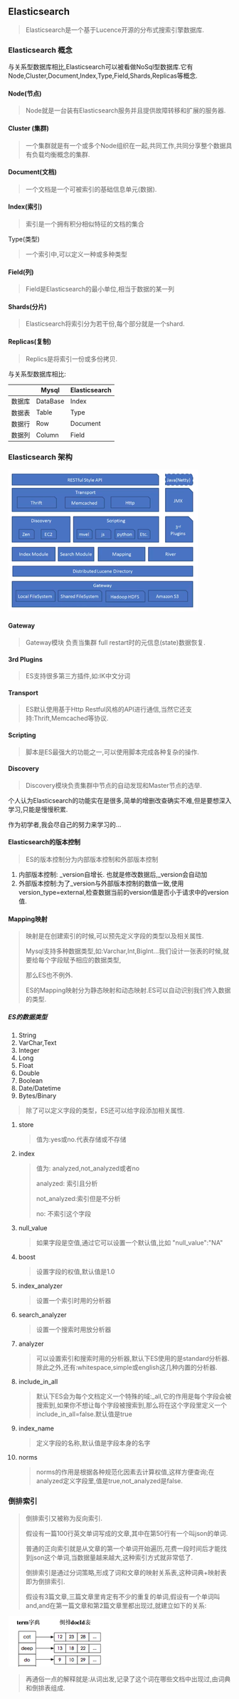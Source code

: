 

##  Elasticsearch

>  Elasticsearch是一个基于Lucence开源的分布式搜索引擎数据库.



### Elasticsearch 概念

与关系型数据库相比,Elasticsearch可以被看做NoSql型数据库.它有Node,Cluster,Document,Index,Type,Field,Shards,Replicas等概念.

####  Node(节点)

>  Node就是一台装有Elasticsearch服务并且提供故障转移和扩展的服务器.

#### Cluster (集群)

> 一个集群就是有一个或多个Node组织在一起,共同工作,共同分享整个数据具有负载均衡概念的集群.

#### Document(文档)

> 一个文档是一个可被索引的基础信息单元(数据).

#### Index(索引)

> 索引是一个拥有积分相似特征的文档的集合

Type(类型)

> 一个索引中,可以定义一种或多种类型

#### Field(列)

> Field是Elasticsearch的最小单位,相当于数据的某一列

#### Shards(分片)

> Elasticsearch将索引分为若干份,每个部分就是一个shard.

#### Replicas(复制)

> Replics是将索引一份或多份拷贝.

与关系型数据库相比:



|        | Mysql    | Elasticsearch |
| ------ | -------- | ------------- |
| 数据库 | DataBase | Index         |
| 数据表 | Table    | Type          |
| 数据行 | Row      | Document      |
| 数据列 | Column   | Field         |



### Elasticsearch 架构

![elasticsearch架构图](../img/ES架构图.png)

#### Gateway

> Gateway模块 负责当集群 full restart时的元信息(state)数据恢复.

#### 3rd Plugins

> ES支持很多第三方插件,如:IK中文分词

#### Transport

> ES默认使用基于Http Restful风格的API进行通信,当然它还支持:Thrift,Memcached等协议.

#### Scripting

> 脚本是ES最强大的功能之一,可以使用脚本完成各种复杂的操作.

#### Discovery

> Discovery模块负责集群中节点的自动发现和Master节点的选举.

个人认为Elasticsearch的功能实在是很多,简单的增删改查确实不难,但是要想深入学习,只能是慢慢积累.

作为初学者,我会尽自己的努力来学习的...

#### Elasticsearch的版本控制

> ES的版本控制分为内部版本控制和外部版本控制

1. 内部版本控制: _version自增长. 也就是修改数据后,_version会自动加
2. 外部版本控制:为了_version与外部版本控制的数值一致,使用version_type=external,检查数据当前的version值是否小于请求中的version值.

#### Mapping映射

> 映射是在创建索引的时候,可以预先定义字段的类型以及相关属性.
>
> Mysql支持多种数据类型,如:Varchar,Int,BigInt...我们设计一张表的时候,就要给每个字段赋予相应的数据类型,
>
> 那么ES也不例外. 
>
> ES的Mapping映射分为静态映射和动态映射.ES可以自动识别我们传入数据的类型.

##### ES的数据类型

1. String
2. VarChar,Text
3. Integer
4. Long
5. Float
6. Double
7. Boolean
8. Date/Datetime
9. Bytes/Binary

>  除了可以定义字段的类型，ES还可以给字段添加相关属性.

1. store

   > 值为:yes或no.代表存储或不存储

2. index

   > 值为: analyzed,not_analyzed或者no
   >
   > analyzed: 索引且分析
   >
   > not_analyzed:索引但是不分析
   >
   > no: 不索引这个字段

3. null_value

   > 如果字段是空值,通过它可以设置一个默认值,比如 "null_value":"NA"

4. boost

   > 设置字段的权值,默认值是1.0

5.  index_analyzer

    > 设置一个索引时用的分析器

6. search_analyzer

    > 设置一个搜索时用放分析器

7. analyzer

   > 可以设置索引和搜索时用的分析器,默认下ES使用的是standard分析器.除此之外,还有:whitespace,simple或english这几种内置的分析器.

8. include_in_all

   > 默认下ES会为每个文档定义一个特殊的域:_all,它的作用是每个字段会被搜索到,如果你不想让每个字段被搜索到,那么将在这个字段里定义一个include_in_all=false.默认值是true

9. index_name
   > 定义字段的名称,默认值是字段本身的名字

10. norms
    > norms的作用是根据各种规范化因素去计算权值,这样方便查询;在analyzed定义字段里,值是true,not_analyzed是false.
   
###  倒排索引

> 倒排索引又被称为反向索引.
>
> 假设有一篇100行英文单词写成的文章,其中在第50行有一个叫json的单词.
>
> 普通的正向索引就是从文章的第一个单词开始遍历,花费一段时间后才能找到json这个单词,当数据量越来越大,这种索引方式就非常低了.
>
> 倒排索引是通过分词策略,形成了词和文章的映射关系表,这种词典+映射表即为倒排索引.
>
> 假设有3篇文章,三篇文章里肯定有不少的重复的单词,假设有一个单词叫 and,and在第一篇文章和第2篇文章里都出现过,就建立如下的关系:

![倒排索引](../img/倒排索引.png)

>  再通俗一点的解释就是:从词出发,记录了这个词在哪些文档中出现过,由词典和倒排表组成.



